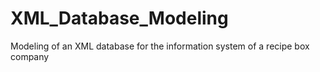 # XML_Database_Modeling
Modeling of an XML database for the information system of a recipe box company
